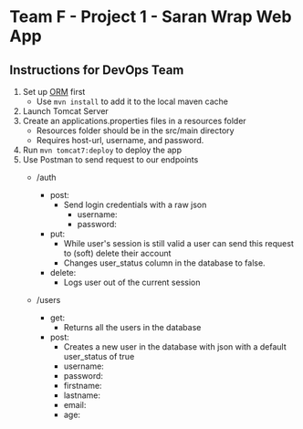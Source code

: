 # Team F - Project 1 - Saran Wrap Web App

## Instructions for DevOps Team
1. Set up [ORM](https://github.com/210426-java-react-enterprise/saran_wrap_orm_p1) first
   - Use `mvn install` to add it to the local maven cache
2. Launch Tomcat Server
3. Create an applications.properties files in a resources folder
   - Resources folder should be in the src/main directory
   - Requires host-url, username, and password.
4. Run `mvn tomcat7:deploy` to deploy the app
5. Use Postman to send request to our endpoints
   - /auth
     - post:
        - Send login credentials with a raw json
          - username:
          - password:
     - put:
        - While user's session is still valid a user can send this request to (soft) delete their account
        - Changes user_status column in the database to false.  
     - delete:
       - Logs user out of the current session
    
   - /users
     - get:
       - Returns all the users in the database
     - post: 
       - Creates a new user in the database with json with a default user_status of true
        - username:
        - password:
        - firstname:
        - lastname:
        - email:
        - age:  
